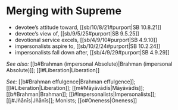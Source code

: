 # Merging with Supreme

* devotee’s attitude toward, [[sb/10/8/21#purport|SB 10.8.21]]
* devotee’s view of, [[sb/9/5/25#purport|SB 9.5.25]]
* devotional service excels, [[sb/4/9/10#purport|SB 4.9.10]]
* impersonalists aspire to, [[sb/10/2/24#purport|SB 10.2.24]]
* impersonalists fall down after, [[sb/4/9/29#purport|SB 4.9.29]]

*See also:* [[b#Brahman (impersonal Absolute)|Brahman (impersonal Absolute)]]; [[l#Liberation|Liberation]]

*See:* [[b#Brahman effulgence|Brahman effulgence]]; [[l#Liberation|Liberation]]; [[m#Māyāvādīs|Māyāvādīs]]; [[b#Brahman|Brahman]]; [[i#Impersonalists|Impersonalists]]; [[j#Jñānīs|Jñānīs]]; Monists; [[o#Oneness|Oneness]]
